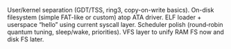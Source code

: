 User/kernel separation (GDT/TSS, ring3, copy-on-write basics).
On-disk filesystem (simple FAT-like or custom) atop ATA driver.
ELF loader + userspace “hello” using current syscall layer.
Scheduler polish (round‑robin quantum tuning, sleep/wake, priorities).
VFS layer to unify RAM FS now and disk FS later.